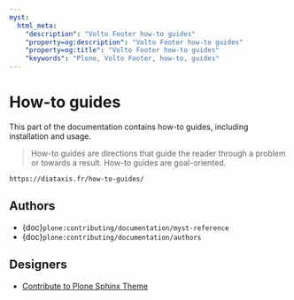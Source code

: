 ```yaml
---
myst:
  html_meta:
    "description": "Volto Footer how-to guides"
    "property=og:description": "Volto Footer how-to guides"
    "property=og:title": "Volto Footer how-to guides"
    "keywords": "Plone, Volto Footer, how-to, guides"
---
```


# How-to guides

This part of the documentation contains how-to guides, including installation and usage.

> How-to guides are directions that guide the reader through a problem or towards a result.
> How-to guides are goal-oriented.

```{seealso}
https://diataxis.fr/how-to-guides/
```


## Authors

-   {doc}`plone:contributing/documentation/myst-reference`
-   {doc}`plone:contributing/documentation/authors`


## Designers

-   [Contribute to Plone Sphinx Theme](https://plone-sphinx-theme.readthedocs.io/guides/contribute.html)
